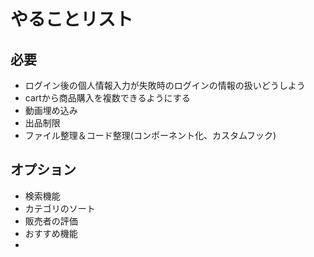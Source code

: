 # やることリスト

## 必要

- ログイン後の個人情報入力が失敗時のログインの情報の扱いどうしよう
- cartから商品購入を複数できるようにする
- 動画埋め込み
- 出品制限
- ファイル整理＆コード整理(コンポーネント化、カスタムフック)

## オプション

- 検索機能
- カテゴリのソート
- 販売者の評価
- おすすめ機能
-
